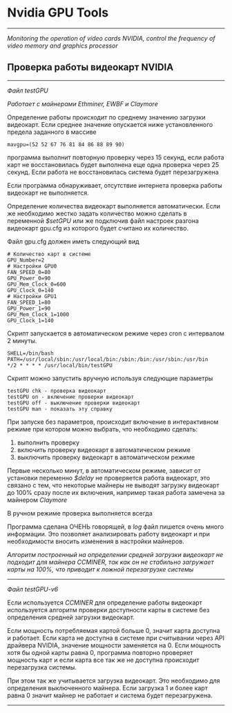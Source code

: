 # Nvidia GPU Tools
***
*Monitoring the operation of video cards NVIDIA, control the frequency of video memory and graphics processor*

## Проверка работы видеокарт NVIDIA
***
*Файл testGPU*

*Работает с майнерами Ethminer, EWBF и Claymore*

Определение работы происходит по среднему значению загрузки видеокарт. Если среднее значение опускается ниже установленного предела заданного в массиве 
```shell
mavgpu=(52 52 67 76 81 84 86 88 89 90)
```
программа выполнит повторную проверку через 15 секунд, если работа карт не восстановилась будет выполнена еще одна проверка через 25 секунд. Если работа не восстановилась система будет перезагружена

Если программа обнаруживает, отсутствие интернета проверка работы видеокарт не выполняется.

Определение количества видеокарт выполняется автоматически. Если же необходимо жестко задать количество можно сделать в переменной *$setGPU* или же подключив файл настроек разгона видеокарт gpu.cfg из которого будет считано их количество.

Файл gpu.cfg должен иметь следующий вид
```shell
# Количество карт в системе
GPU_Number=2
# Настройки GPU0 
FAN_SPEED_0=80
GPU_Power_0=90
GPU_Mem_Clock_0=600
GPU_Clock_0=140
# Настройки GPU1
FAN_SPEED_1=80
GPU_Power_1=90
GPU_Mem_Clock_1=1000
GPU_Clock_1=140
``` 

Скрипт запускается в автоматическом режиме через cron с интервалом 2 минуты.
```shell
SHELL=/bin/bash
PATH=/usr/local/sbin:/usr/local/bin:/sbin:/bin:/usr/sbin:/usr/bin
*/2 * * * * /usr/local/bin/testGPU
```
Скрипт можно запустить вручную используя следующие параметры
```shell
testGPU chk - проверка видеокарт
testGPU on - включение проверки видеокарт
testGPU off - выключение проверки видеокарт
testGPU man - показать эту справку
```

При запуске без параметров, происходит включение в интерактивном режиме при котором можно выбрать, что необходимо сделать:
1. выполнить проверку
2. включить проверку видеокарт в автоматическом режиме
3. выключить проверку видеокарт в автоматическом режиме

Первые несколько минут, в автоматическом режиме, зависит от установки переменно *$delay* не проверяется работа видеокарт, это связано с тем, что некоторые майнеры не выводят загрузку видеокарт до 100% сразу после их включения, например такая работа замечена за майнером *Claymore* 

В ручном режиме проверка выполняется всегда

Программа сделана ОЧЕНЬ говорящей, в *log* файл пишется очень много информации. Это позволяет анализировать работу видеокарт и при необходимости вносить изменения в настройки майнеров.

*Алгоритм построенный на определении средней загрузки видеокарт не подходит для майнера CCMINER, так как он не стабильно загружает карты на 100%, что приводит к ложной перезагрузке системы*
***
*Файл testGPU-v6*

Если используется *CCMINER* для определение работы видеокарт используется алгоритм  проверки доступности карты в системе без определения средней загрузки видеокарт.

Если мощность потребляемая картой больше 0, значит карта доступна и работает. Если карта не доступна в системе при считывании через API драйвера NVIDIA, значение мощности заменяется на 0. Если мощность хотя бы одной карты равна 0, программа повторно проверяет мощность карт и если карта все так же не доступна происходит перезагрузка системы.

При этом так же учитывается загрузка видеокарт. Это необходимо для определения выключенного майнера. Если загрузка 1 и более карт равна 0 значит майнер не работает и система будет перезагружена.
***

